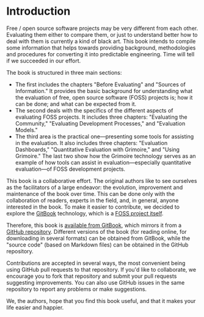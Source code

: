 # Introduction

Free / open source software projects may be very different from each other. Evaluating them either to compare them, or just to understand better how to deal with them is currently a kind of black art. This book intends to compile some information that helps towards providing background, methodologies and procedures for converting it into predictable engineering. Time will tell if we succeeded in our effort.

The book is structured in three main sections: 
- The first includes the chapters "Before Evaluating" and "Sources of Information." It provides the basic background for understanding what the evaluation of free, open source software (FOSS) projects is; how it can be done; and what can be expected from it. 
- The second deals with the specifics of the different aspects of evaluating FOSS projects. It includes three chapters: "Evaluating the Community," "Evaluating Development Processes," and "Evaluation Models." 
- The third area is the practical one—presenting some tools for assisting in the evaluation. It also includes three chapters: "Evaluation Dashboards," "Quantitative Evaluation with Grimoire," and "Using Grimoire." The last two show how the Grimoire technology serves as an example of how tools can assist in evaluation—especially quantitative evaluation—of FOSS development projects.

This book is a collaborative effort. The original authors like to see ourselves as the facilitators of a large endeavor: the evolution, improvement and maintenance of the book over time. This can be done only with the collaboration of readers, experts in the field, and, in general, anyone interested in the book. To make it easier to contribute, we decided to explore the [GitBook](http://gitbook.com) technology, which is a [FOSS project itself](https://github.com/GitbookIO/gitbook).

Therefore, this book is [available from GitBook](https://www.gitbook.com/book/jgbarah/evaluating-foss-projects), which mirrors it from a [GitHub repository](https://github.com/jgbarah/evaluating-foss-projects/). Different versions of the book (for reading online, for downloading in several formats) can be obtained from GitBook, while the "source code" (based on Markdown files) can be obtained in the GitHub repository. 

Contributions are accepted in several ways, the most convenient being using GitHub pull requests to that repository. If you'd like to collaborate, we encourage you to fork that repository and submit your pull requests suggesting improvements. You can also use GitHub issues in the same repository to report any problems or make suggestions.

We, the authors, hope that you find this book useful, and that it makes your life easier and happier.
